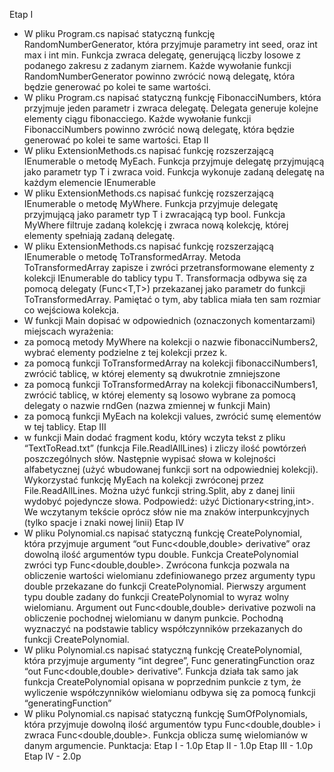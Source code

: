 Etap I
- W pliku Program.cs napisać statyczną funkcję RandomNumberGenerator, która
przyjmuje parametry int seed, oraz int max i int min. Funkcja zwraca delegatę,
generującą liczby losowe z podanego zakresu z zadanym ziarnem. Każde wywołanie
funkcji RandomNumberGenerator powinno zwrócić nową delegatę, która będzie
generować po kolei te same wartości.
- W pliku Program.cs napisać statyczną funkcję FibonacciNumbers, która przyjmuje
jeden parametr i zwraca delegatę. Delegata generuje kolejne elementy ciągu
fibonacciego. Każde wywołanie funkcji FibonacciNumbers powinno zwrócić nową
delegatę, która będzie generować po kolei te same wartości.
Etap II
- W pliku ExtensionMethods.cs napisać funkcję rozszerzającą IEnumerable<T> o
metodę MyEach. Funkcja przyjmuje delegatę przyjmującą jako parametr typ T i
zwraca void. Funkcja wykonuje zadaną delegatę na każdym elemencie
IEnumerable<T>
- W pliku ExtensionMethods.cs napisać funkcję rozszerzającą IEnumerable<T> o
metodę MyWhere. Funkcja przyjmuje delegatę przyjmującą jako parametr typ T i
zwracającą typ bool. Funkcja MyWhere filtruje zadaną kolekcję i zwraca nową
kolekcję, której elementy spełniają zadaną delegatę.
- W pliku ExtensionMethods.cs napisać funkcję rozszerzającą IEnumerable<T> o
metodę ToTransformedArray. Metoda ToTransformedArray zapisze i zwróci
przetransformowane elementy z kolekcji IEnumerable<T> do tablicy typu T.
Transformacja odbywa się za pomocą delegaty (Func<T,T>) przekazanej jako
parametr do funkcji ToTransformedArray. Pamiętać o tym, aby tablica miała ten sam
rozmiar co wejściowa kolekcja.
- W funkcji Main dopisać w odpowiednich (oznaczonych komentarzami) miejscach
wyrażenia:
- za pomocą metody MyWhere na kolekcji o nazwie fibonacciNumbers2,
wybrać elementy podzielne z tej kolekcji przez k.
- za pomocą funkcji ToTransformedArray na kolekcji fibonacciNumbers1,
zwrócić tablicę, w której elementy są dwukrotnie zmniejszone
- za pomocą funkcji ToTransformedArray na kolekcji fibonacciNumbers1,
zwrócić tablicę, w której elementy są losowo wybrane za pomocą delegaty o
nazwie rndGen (nazwa zmiennej w funkcji Main)
- za pomocą funkcji MyEach na kolekcji values, zwrócić sumę elementów w tej
tablicy.
Etap III
- w funkcji Main dodać fragment kodu, który wczyta tekst z pliku “TextToRead.txt”
(funkcja File.ReadlAllLines) i zliczy ilość powtórzeń poszczególnych słów. Następnie
wypisać słowa w kolejności alfabetycznej (użyć wbudowanej funkcji sort na
odpowiedniej kolekcji). Wykorzystać funkcję MyEach na kolekcji zwróconej przez
File.ReadAllLines. Można użyć funkcji string.Split, aby z danej linii wydobyć
pojedyncze słowa. Podpowiedź: użyć Dictionary<string,int>. We wczytanym tekście
oprócz słów nie ma znaków interpunkcyjnych (tylko spacje i znaki nowej linii)
Etap IV
- W pliku Polynomial.cs napisać statyczną funkcję CreatePolynomial, która przyjmuje
argument “out Func<double,double> derivative” oraz dowolną ilość argumentów typu
double. Funkcja CreatePolynomial zwróci typ Func<double,double>. Zwrócona
funkcja pozwala na obliczenie wartości wielomianu zdefiniowanego przez argumenty
typu double przekazane do funkcji CreatePolynomial. Pierwszy argument typu
double zadany do funkcji CreatePolynomial to wyraz wolny wielomianu. Argument
out Func<double,double> derivative pozwoli na obliczenie pochodnej wielomianu w
danym punkcie. Pochodną wyznaczyć na podstawie tablicy współczynników
przekazanych do funkcji CreatePolynomial.
- W pliku Polynomial.cs napisać statyczną funkcję CreatePolynomial, która przyjmuje
argumenty “int degree”, Func<double> generatingFunction oraz “out
Func<double,double> derivative”. Funkcja działa tak samo jak funkcja
CreatePolynomial opisana w poprzednim punkcie z tym, że wyliczenie
współczynników wielomianu odbywa się za pomocą funkcji “generatingFunction”
- W pliku Polynomial.cs napisać statyczną funkcję SumOfPolynomials, która przyjmuje
dowolną ilość argumentów typu Func<double,double> i zwraca
Func<double,double>. Funkcja oblicza sumę wielomianów w danym argumencie.
Punktacja:
Etap I - 1.0p
Etap II - 1.0p
Etap III - 1.0p
Etap IV - 2.0p
